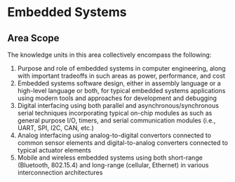 # Embedded Systems

## Area Scope

The knowledge units in this area collectively encompass the following:

1. Purpose and role of embedded systems in computer engineering, along with important tradeoffs in such areas as power, performance, and
cost
2. Embedded systems software design, either in assembly language or a high-level language or both, for typical embedded systems
applications using modern tools and approaches for development and debugging
3. Digital interfacing using both parallel and asynchronous/synchronous serial techniques incorporating typical on-chip modules as such as
general purpose I/O, timers, and serial communication modules (i.e., UART, SPI, I2C, CAN, etc.)
4. Analog interfacing using analog-to-digital convertors connected to common sensor elements and digital-to-analog converters connected
to typical actuator elements
5. Mobile and wireless embedded systems using both short-range (Bluetooth, 802.15.4) and long-range (cellular, Ethernet) in various
interconnection architectures
